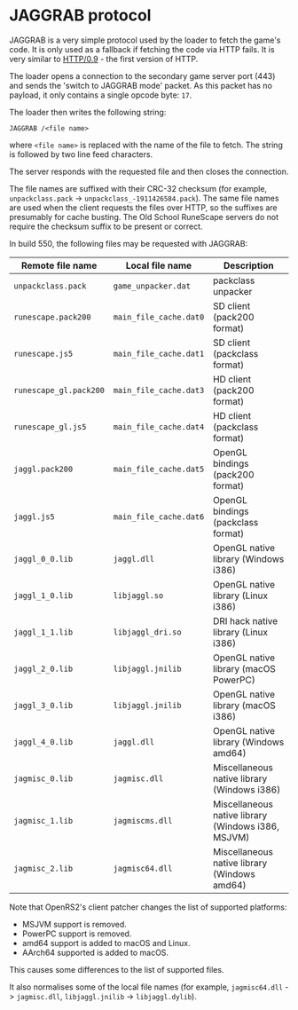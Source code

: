# JAGGRAB protocol

JAGGRAB is a very simple protocol used by the loader to fetch the game's code.
It is only used as a fallback if fetching the code via HTTP fails. It is very
similar to [HTTP/0.9][http09] - the first version of HTTP.

The loader opens a connection to the secondary game server port (443) and sends
the 'switch to JAGGRAB mode' packet. As this packet has no payload, it only
contains a single opcode byte: `17`.

The loader then writes the following string:

    JAGGRAB /<file name>

where `<file name>` is replaced with the name of the file to fetch. The string
is followed by two line feed characters.

The server responds with the requested file and then closes the connection.

The file names are suffixed with their CRC-32 checksum (for example,
`unpackclass.pack` -> `unpackclass_-1911426584.pack`). The same file names are
used when the client requests the files over HTTP, so the suffixes are
presumably for cache busting. The Old School RuneScape servers do not require
the checksum suffix to be present or correct.

In build 550, the following files may be requested with JAGGRAB:

| Remote file name       | Local file name        | Description                                        |
|------------------------|------------------------|----------------------------------------------------|
| `unpackclass.pack`     | `game_unpacker.dat`    | packclass unpacker                                 |
| `runescape.pack200`    | `main_file_cache.dat0` | SD client (pack200 format)                         |
| `runescape.js5`        | `main_file_cache.dat1` | SD client (packclass format)                       |
| `runescape_gl.pack200` | `main_file_cache.dat3` | HD client (pack200 format)                         |
| `runescape_gl.js5`     | `main_file_cache.dat4` | HD client (packclass format)                       |
| `jaggl.pack200`        | `main_file_cache.dat5` | OpenGL bindings (pack200 format)                   |
| `jaggl.js5`            | `main_file_cache.dat6` | OpenGL bindings (packclass format)                 |
| `jaggl_0_0.lib`        | `jaggl.dll`            | OpenGL native library (Windows i386)               |
| `jaggl_1_0.lib`        | `libjaggl.so`          | OpenGL native library (Linux i386)                 |
| `jaggl_1_1.lib`        | `libjaggl_dri.so`      | DRI hack native library (Linux i386)               |
| `jaggl_2_0.lib`        | `libjaggl.jnilib`      | OpenGL native library (macOS PowerPC)              |
| `jaggl_3_0.lib`        | `libjaggl.jnilib`      | OpenGL native library (macOS i386)                 |
| `jaggl_4_0.lib`        | `jaggl.dll`            | OpenGL native library (Windows amd64)              |
| `jagmisc_0.lib`        | `jagmisc.dll`          | Miscellaneous native library (Windows i386)        |
| `jagmisc_1.lib`        | `jagmiscms.dll`        | Miscellaneous native library (Windows i386, MSJVM) |
| `jagmisc_2.lib`        | `jagmisc64.dll`        | Miscellaneous native library (Windows amd64)       |

Note that OpenRS2's client patcher changes the list of supported platforms:

* MSJVM support is removed.
* PowerPC support is removed.
* amd64 support is added to macOS and Linux.
* AArch64 supported is added to macOS.

This causes some differences to the list of supported files.

It also normalises some of the local file names (for example, `jagmisc64.dll` ->
`jagmisc.dll`, `libjaggl.jnilib` -> `libjaggl.dylib`).

[http09]: https://www.w3.org/Protocols/HTTP/AsImplemented.html
